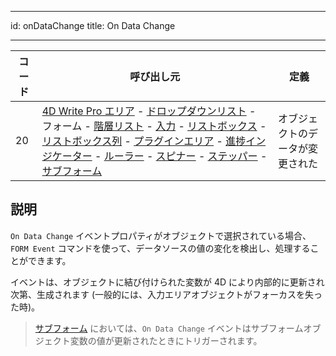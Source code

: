 - - -
id: onDataChange title: On Data Change
- - -

| コード | 呼び出し元                                                                                                                                                                                                                                                                                                                                                                                                                                                                                                                                              | 定義               |
| --- | -------------------------------------------------------------------------------------------------------------------------------------------------------------------------------------------------------------------------------------------------------------------------------------------------------------------------------------------------------------------------------------------------------------------------------------------------------------------------------------------------------------------------------------------------- | ---------------- |
| 20  | [4D Write Pro エリア](FormObjects/writeProArea_overview) - [ドロップダウンリスト](FormObjects/dropdownList_Overview.md) - フォーム - [階層リスト](FormObjects/list_overview.md) - [入力](FormObjects/input_overview.md) - [リストボックス](FormObjects/listbox_overview.md) - [リストボックス列](FormObjects/listbox_overview.md#リストボックス列) - [プラグインエリア](FormObjects/pluginArea_overview.md) - [進捗インジケーター](FormObjects/progressIndicator.md) - [ルーラー](FormObjects/ruler.md) - [スピナー](FormObjects/spinner.md) - [ステッパー](FormObjects/stepper.md) - [サブフォーム](FormObjects/subform_overview.md) | オブジェクトのデータが変更された |


## 説明

`On Data Change` イベントプロパティがオブジェクトで選択されている場合、`FORM Event` コマンドを使って、データソースの値の変化を検出し、処理することができます。

イベントは、オブジェクトに結び付けられた変数が 4D により内部的に更新され次第、生成されます (一般的には、入力エリアオブジェクトがフォーカスを失った時)。

> [サブフォーム](FormObjects/subform_overview.md) においては、`On Data Change` イベントはサブフォームオブジェクト変数の値が更新されたときにトリガーされます。

